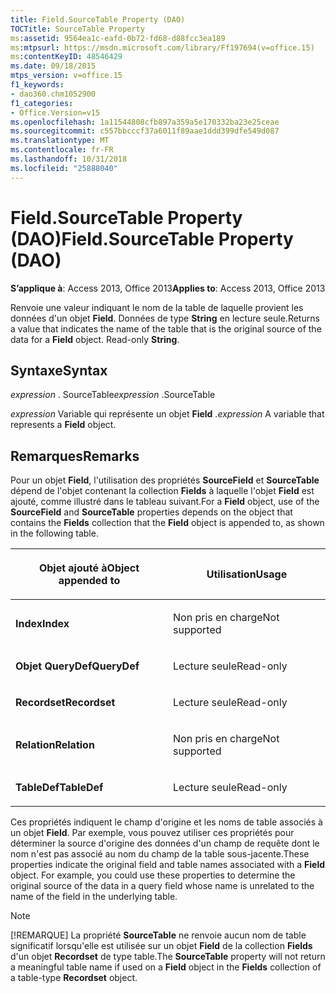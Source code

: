 ```yaml
---
title: Field.SourceTable Property (DAO)
TOCTitle: SourceTable Property
ms:assetid: 9564ea1c-eafd-0b72-fd68-d88fcc3ea189
ms:mtpsurl: https://msdn.microsoft.com/library/Ff197694(v=office.15)
ms:contentKeyID: 48546429
ms.date: 09/18/2015
mtps_version: v=office.15
f1_keywords:
- dao360.chm1052900
f1_categories:
- Office.Version=v15
ms.openlocfilehash: 1a11544808cfb897a359a5e170332ba23e25ceae
ms.sourcegitcommit: c557bbcccf37a6011f89aae1ddd399dfe549d087
ms.translationtype: MT
ms.contentlocale: fr-FR
ms.lasthandoff: 10/31/2018
ms.locfileid: "25888040"
---
```

# <a name="fieldsourcetable-property-dao"></a><span data-ttu-id="bbb21-102">Field.SourceTable Property (DAO)</span><span class="sxs-lookup"><span data-stu-id="bbb21-102">Field.SourceTable Property (DAO)</span></span>


<span data-ttu-id="bbb21-103">**S’applique à**: Access 2013, Office 2013</span><span class="sxs-lookup"><span data-stu-id="bbb21-103">**Applies to**: Access 2013, Office 2013</span></span>

<span data-ttu-id="bbb21-p101">Renvoie une valeur indiquant le nom de la table de laquelle provient les données d'un objet **Field**. Données de type **String** en lecture seule.</span><span class="sxs-lookup"><span data-stu-id="bbb21-p101">Returns a value that indicates the name of the table that is the original source of the data for a **Field** object. Read-only **String**.</span></span>

## <a name="syntax"></a><span data-ttu-id="bbb21-106">Syntaxe</span><span class="sxs-lookup"><span data-stu-id="bbb21-106">Syntax</span></span>

<span data-ttu-id="bbb21-107">*expression* . SourceTable</span><span class="sxs-lookup"><span data-stu-id="bbb21-107">*expression* .SourceTable</span></span>

<span data-ttu-id="bbb21-108">*expression* Variable qui représente un objet **Field** .</span><span class="sxs-lookup"><span data-stu-id="bbb21-108">*expression* A variable that represents a **Field** object.</span></span>

## <a name="remarks"></a><span data-ttu-id="bbb21-109">Remarques</span><span class="sxs-lookup"><span data-stu-id="bbb21-109">Remarks</span></span>

<span data-ttu-id="bbb21-110">Pour un objet **Field**, l'utilisation des propriétés **SourceField** et **SourceTable** dépend de l'objet contenant la collection **Fields** à laquelle l'objet **Field** est ajouté, comme illustré dans le tableau suivant.</span><span class="sxs-lookup"><span data-stu-id="bbb21-110">For a **Field** object, use of the **SourceField** and **SourceTable** properties depends on the object that contains the **Fields** collection that the **Field** object is appended to, as shown in the following table.</span></span>

<table>
<colgroup>
<col style="width: 50%" />
<col style="width: 50%" />
</colgroup>
<thead>
<tr class="header">
<th><p><span data-ttu-id="bbb21-111">Objet ajouté à</span><span class="sxs-lookup"><span data-stu-id="bbb21-111">Object appended to</span></span></p></th>
<th><p><span data-ttu-id="bbb21-112">Utilisation</span><span class="sxs-lookup"><span data-stu-id="bbb21-112">Usage</span></span></p></th>
</tr>
</thead>
<tbody>
<tr class="odd">
<td><p><span data-ttu-id="bbb21-113"><strong>Index</strong></span><span class="sxs-lookup"><span data-stu-id="bbb21-113"><strong>Index</strong></span></span></p></td>
<td><p><span data-ttu-id="bbb21-114">Non pris en charge</span><span class="sxs-lookup"><span data-stu-id="bbb21-114">Not supported</span></span></p></td>
</tr>
<tr class="even">
<td><p><span data-ttu-id="bbb21-115"><strong>Objet QueryDef</strong></span><span class="sxs-lookup"><span data-stu-id="bbb21-115"><strong>QueryDef</strong></span></span></p></td>
<td><p><span data-ttu-id="bbb21-116">Lecture seule</span><span class="sxs-lookup"><span data-stu-id="bbb21-116">Read-only</span></span></p></td>
</tr>
<tr class="odd">
<td><p><span data-ttu-id="bbb21-117"><strong>Recordset</strong></span><span class="sxs-lookup"><span data-stu-id="bbb21-117"><strong>Recordset</strong></span></span></p></td>
<td><p><span data-ttu-id="bbb21-118">Lecture seule</span><span class="sxs-lookup"><span data-stu-id="bbb21-118">Read-only</span></span></p></td>
</tr>
<tr class="even">
<td><p><span data-ttu-id="bbb21-119"><strong>Relation</strong></span><span class="sxs-lookup"><span data-stu-id="bbb21-119"><strong>Relation</strong></span></span></p></td>
<td><p><span data-ttu-id="bbb21-120">Non pris en charge</span><span class="sxs-lookup"><span data-stu-id="bbb21-120">Not supported</span></span></p></td>
</tr>
<tr class="odd">
<td><p><span data-ttu-id="bbb21-121"><strong>TableDef</strong></span><span class="sxs-lookup"><span data-stu-id="bbb21-121"><strong>TableDef</strong></span></span></p></td>
<td><p><span data-ttu-id="bbb21-122">Lecture seule</span><span class="sxs-lookup"><span data-stu-id="bbb21-122">Read-only</span></span></p></td>
</tr>
</tbody>
</table>


<span data-ttu-id="bbb21-p102">Ces propriétés indiquent le champ d'origine et les noms de table associés à un objet **Field**. Par exemple, vous pouvez utiliser ces propriétés pour déterminer la source d'origine des données d'un champ de requête dont le nom n'est pas associé au nom du champ de la table sous-jacente.</span><span class="sxs-lookup"><span data-stu-id="bbb21-p102">These properties indicate the original field and table names associated with a **Field** object. For example, you could use these properties to determine the original source of the data in a query field whose name is unrelated to the name of the field in the underlying table.</span></span>


> [!NOTE]
> <P><span data-ttu-id="bbb21-125">[!REMARQUE] La propriété <STRONG>SourceTable</STRONG> ne renvoie aucun nom de table significatif lorsqu'elle est utilisée sur un objet <STRONG>Field</STRONG> de la collection <STRONG>Fields</STRONG> d'un objet <STRONG>Recordset</STRONG> de type table.</span><span class="sxs-lookup"><span data-stu-id="bbb21-125">The <STRONG>SourceTable</STRONG> property will not return a meaningful table name if used on a <STRONG>Field</STRONG> object in the <STRONG>Fields</STRONG> collection of a table-type <STRONG>Recordset</STRONG> object.</span></span></P>


